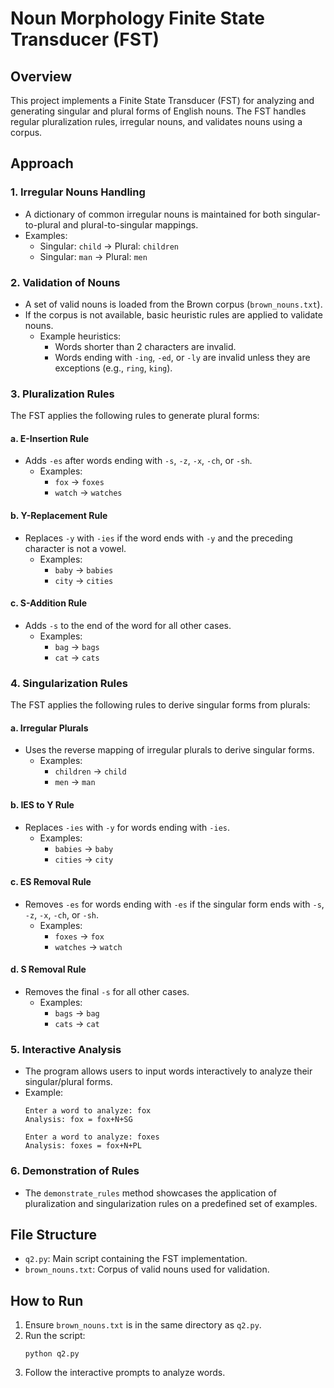 # Noun Morphology Finite State Transducer (FST)

## Overview
This project implements a Finite State Transducer (FST) for analyzing and generating singular and plural forms of English nouns. The FST handles regular pluralization rules, irregular nouns, and validates nouns using a corpus.

## Approach

### 1. **Irregular Nouns Handling**
- A dictionary of common irregular nouns is maintained for both singular-to-plural and plural-to-singular mappings.
- Examples:
  - Singular: `child` -> Plural: `children`
  - Singular: `man` -> Plural: `men`

### 2. **Validation of Nouns**
- A set of valid nouns is loaded from the Brown corpus (`brown_nouns.txt`).
- If the corpus is not available, basic heuristic rules are applied to validate nouns.
  - Example heuristics:
    - Words shorter than 2 characters are invalid.
    - Words ending with `-ing`, `-ed`, or `-ly` are invalid unless they are exceptions (e.g., `ring`, `king`).

### 3. **Pluralization Rules**
The FST applies the following rules to generate plural forms:

#### a. **E-Insertion Rule**
- Adds `-es` after words ending with `-s`, `-z`, `-x`, `-ch`, or `-sh`.
  - Examples:
    - `fox` -> `foxes`
    - `watch` -> `watches`

#### b. **Y-Replacement Rule**
- Replaces `-y` with `-ies` if the word ends with `-y` and the preceding character is not a vowel.
  - Examples:
    - `baby` -> `babies`
    - `city` -> `cities`

#### c. **S-Addition Rule**
- Adds `-s` to the end of the word for all other cases.
  - Examples:
    - `bag` -> `bags`
    - `cat` -> `cats`

### 4. **Singularization Rules**
The FST applies the following rules to derive singular forms from plurals:

#### a. **Irregular Plurals**
- Uses the reverse mapping of irregular plurals to derive singular forms.
  - Examples:
    - `children` -> `child`
    - `men` -> `man`

#### b. **IES to Y Rule**
- Replaces `-ies` with `-y` for words ending with `-ies`.
  - Examples:
    - `babies` -> `baby`
    - `cities` -> `city`

#### c. **ES Removal Rule**
- Removes `-es` for words ending with `-es` if the singular form ends with `-s`, `-z`, `-x`, `-ch`, or `-sh`.
  - Examples:
    - `foxes` -> `fox`
    - `watches` -> `watch`

#### d. **S Removal Rule**
- Removes the final `-s` for all other cases.
  - Examples:
    - `bags` -> `bag`
    - `cats` -> `cat`

### 5. **Interactive Analysis**
- The program allows users to input words interactively to analyze their singular/plural forms.
- Example:
  ```
  Enter a word to analyze: fox
  Analysis: fox = fox+N+SG

  Enter a word to analyze: foxes
  Analysis: foxes = fox+N+PL
  ```

### 6. **Demonstration of Rules**
- The `demonstrate_rules` method showcases the application of pluralization and singularization rules on a predefined set of examples.

## File Structure
- `q2.py`: Main script containing the FST implementation.
- `brown_nouns.txt`: Corpus of valid nouns used for validation.

## How to Run
1. Ensure `brown_nouns.txt` is in the same directory as `q2.py`.
2. Run the script:
   ```
   python q2.py
   ```
3. Follow the interactive prompts to analyze words.

